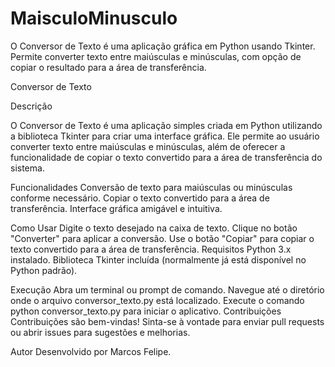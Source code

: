# MaisculoMinusculo
O Conversor de Texto é uma aplicação gráfica em Python usando Tkinter. Permite converter texto entre maiúsculas e minúsculas, com opção de copiar o resultado para a área de transferência.

Conversor de Texto

Descrição

O Conversor de Texto é uma aplicação simples criada em Python utilizando a biblioteca Tkinter para criar uma interface gráfica. Ele permite ao usuário converter texto entre maiúsculas e minúsculas, além de oferecer a funcionalidade de copiar o texto convertido para a área de transferência do sistema.

Funcionalidades
Conversão de texto para maiúsculas ou minúsculas conforme necessário.
Copiar o texto convertido para a área de transferência.
Interface gráfica amigável e intuitiva.

Como Usar
Digite o texto desejado na caixa de texto.
Clique no botão "Converter" para aplicar a conversão.
Use o botão "Copiar" para copiar o texto convertido para a área de transferência.
Requisitos
Python 3.x instalado.
Biblioteca Tkinter incluída (normalmente já está disponível no Python padrão).

Execução
Abra um terminal ou prompt de comando.
Navegue até o diretório onde o arquivo conversor_texto.py está localizado.
Execute o comando python conversor_texto.py para iniciar o aplicativo.
Contribuições
Contribuições são bem-vindas! Sinta-se à vontade para enviar pull requests ou abrir issues para sugestões e melhorias.

Autor
Desenvolvido por Marcos Felipe.
